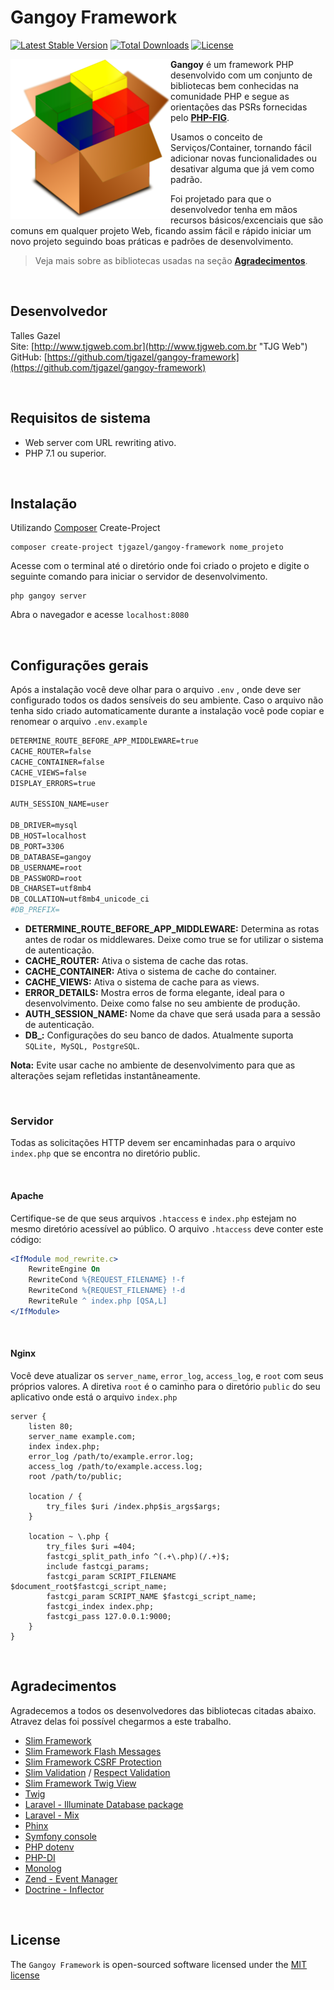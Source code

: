 # Gangoy Framework
[![Latest Stable Version](https://poser.pugx.org/tjgazel/gangoy-framework/v/stable)](https://packagist.org/packages/tjgazel/gangoy-framework)
[![Total Downloads](https://poser.pugx.org/tjgazel/gangoy-framework/downloads)](https://packagist.org/packages/tjgazel/gangoy-framework)
[![License](https://poser.pugx.org/tjgazel/gangoy-framework/license)](https://packagist.org/packages/tjgazel/gangoy-framework)


<img src="logo-256x256.png" alt="Gangoy Framework" style="float: left;"/>

**Gangoy** é um framework PHP desenvolvido com um conjunto de bibliotecas bem conhecidas na comunidade PHP e segue as orientações das PSRs 
fornecidas pelo [**PHP-FIG**](http://www.php-fig.org/ "PHP-FIG").

Usamos o conceito de Serviços/Container, tornando fácil adicionar novas funcionalidades ou desativar alguma que já vem como padrão.

Foi projetado para que o desenvolvedor tenha em mãos recursos básicos/excenciais que são comuns em qualquer projeto Web,
ficando assim fácil e rápido iniciar um novo projeto seguindo boas práticas e padrões de desenvolvimento.

> Veja mais sobre as bibliotecas usadas na seção [**Agradecimentos**](#agradecimentos).

<br>

## Desenvolvedor
Talles Gazel<br>
Site: [http://www.tjgweb.com.br](http://www.tjgweb.com.br "TJG Web")<br>
GitHub: [https://github.com/tjgazel/gangoy-framework](https://github.com/tjgazel/gangoy-framework)

<br>

## Requisitos de sistema
- Web server com URL rewriting ativo.
- PHP 7.1 ou superior.

<br>

## Instalação
Utilizando [Composer](https://getcomposer.org/) Create-Project

```
composer create-project tjgazel/gangoy-framework nome_projeto
```

Acesse com o terminal até o diretório onde foi criado o projeto e digite o seguinte comando para iniciar o servidor de desenvolvimento.

```
php gangoy server
```

Abra o navegador e acesse `localhost:8080`

<br>

## Configurações gerais
Após a instalação você deve olhar para o arquivo `.env` , onde deve ser configurado todos os dados sensíveis 
do seu ambiente. Caso o arquivo não tenha sido criado automaticamente durante a instalação você pode copiar e renomear o arquivo `.env.example`

```apache
DETERMINE_ROUTE_BEFORE_APP_MIDDLEWARE=true
CACHE_ROUTER=false
CACHE_CONTAINER=false
CACHE_VIEWS=false
DISPLAY_ERRORS=true

AUTH_SESSION_NAME=user

DB_DRIVER=mysql
DB_HOST=localhost
DB_PORT=3306
DB_DATABASE=gangoy
DB_USERNAME=root
DB_PASSWORD=root
DB_CHARSET=utf8mb4
DB_COLLATION=utf8mb4_unicode_ci
#DB_PREFIX=
```
    
- **DETERMINE_ROUTE_BEFORE_APP_MIDDLEWARE:**  Determina as rotas antes de rodar os middlewares. Deixe como true se 
for utilizar o sistema de autenticação.
- **CACHE_ROUTER:** Ativa o sistema de cache das rotas.
- **CACHE_CONTAINER:** Ativa o sistema de cache do container.
- **CACHE_VIEWS:**  Ativa o sistema de cache para as views.
- **ERROR_DETAILS:**  Mostra erros de forma elegante, ideal para o desenvolvimento. Deixe como false no seu ambiente de produção.
- **AUTH_SESSION_NAME:** Nome da chave que será usada para a sessão de autenticação.
- **DB_:**  Configurações do seu banco de dados. Atualmente suporta `SQLite, MySQL, PostgreSQL`. 

**Nota:** Evite usar cache no ambiente de desenvolvimento para que as alterações sejam refletidas instantâneamente.

<br>

### Servidor
Todas as solicitações HTTP devem ser encaminhadas para o arquivo `index.php` que se encontra no diretório public. 

<br>

#### Apache
Certifique-se de que seus arquivos `.htaccess` e `index.php` estejam no mesmo diretório acessível ao público. 
O arquivo `.htaccess` deve conter este código:

```apache
<IfModule mod_rewrite.c>
    RewriteEngine On
    RewriteCond %{REQUEST_FILENAME} !-f
    RewriteCond %{REQUEST_FILENAME} !-d
    RewriteRule ^ index.php [QSA,L]
</IfModule>
```
 
<br>
   
#### Nginx
Você deve atualizar os `server_name`, `error_log`, `access_log`, e `root` com seus próprios valores. A diretiva `root` 
é o caminho para o diretório `public` do seu aplicativo onde está o arquivo `index.php`

```nginx
server {
    listen 80;
    server_name example.com;
    index index.php;
    error_log /path/to/example.error.log;
    access_log /path/to/example.access.log;
    root /path/to/public;

    location / {
        try_files $uri /index.php$is_args$args;
    }

    location ~ \.php {
        try_files $uri =404;
        fastcgi_split_path_info ^(.+\.php)(/.+)$;
        include fastcgi_params;
        fastcgi_param SCRIPT_FILENAME $document_root$fastcgi_script_name;
        fastcgi_param SCRIPT_NAME $fastcgi_script_name;
        fastcgi_index index.php;
        fastcgi_pass 127.0.0.1:9000;
    }
}
``` 

<br>

## <a name="agradecimentos"></a>Agradecimentos
Agradecemos a todos os desenvolvedores das bibliotecas citadas abaixo. Atravez delas foi possível chegarmos a este trabalho.

- [Slim Framework](https://www.slimframework.com/)
- [Slim Framework Flash Messages](https://github.com/slimphp/Slim-Flash)
- [Slim Framework CSRF Protection](https://github.com/slimphp/Slim-Csrf)
- [Slim Validation](https://github.com/awurth/slim-validation) / [Respect Validation](https://github.com/Respect/Validation)
- [Slim Framework Twig View](https://github.com/slimphp/Twig-View)
- [Twig](https://twig.symfony.com/doc/1.x/)
- [Laravel - Illuminate Database package](https://packagist.org/packages/illuminate/database)
- [Laravel - Mix](https://laravel.com/docs/5.6/mix)
- [Phinx](https://phinx.org/)
- [Symfony console](https://github.com/symfony/console)
- [PHP dotenv](https://github.com/vlucas/phpdotenv)
- [PHP-DI](http://php-di.org/)
- [Monolog](https://github.com/Seldaek/monolog)
- [Zend - Event Manager](https://zendframework.github.io/zend-eventmanager/)
- [Doctrine - Inflector](https://www.doctrine-project.org/projects/doctrine-inflector/en/1.3/index.html)


<br>

## License
The `Gangoy Framework` is open-sourced software licensed under the [MIT license](http://opensource.org/licenses/MIT)
